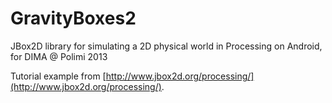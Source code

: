 GravityBoxes2
=============

JBox2D library for simulating a 2D physical world in Processing on Android, for DIMA @ Polimi 2013

Tutorial example from [http://www.jbox2d.org/processing/](http://www.jbox2d.org/processing/).